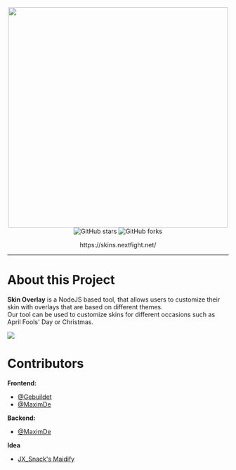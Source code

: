 <div align="center">
  <img src="https://github.com/ToiletDevelopment/Skin-Overlay-Generator/assets/114857048/aa7c4845-05e7-496d-b7b5-46f65fd40666" width="500px""><br>
</div>
<div align="center">
    <img alt="GitHub stars" src="https://img.shields.io/github/stars/ToiletDevelopment/Skin-Overlay">
    <img alt="GitHub forks" src="https://img.shields.io/github/forks/ToiletDevelopment/Skin-Overlay">
    <br>
    <p>https://skins.nextfight.net/</p>
</div>

---

# About this Project
**Skin Overlay** is a NodeJS based tool, that allows users to customize their skin with overlays that are based on different themes.  
Our tool can be used to customize skins for different occasions such as April Fools' Day or Christmas.

<img src="https://github.com/ToiletDevelopment/Skin-Overlay/assets/114857048/2596731e-b4d8-47fa-899c-767fc070e9ea">

# Contributors
**Frontend:**
- [@Gebuildet](https://github.com/gebuildet)
- [@MaximDe](https://github.com/max1mde)
  
**Backend:**
- [@MaximDe](https://github.com/max1mde)

**Idea**
- [JX_Snack's Maidify](https://link.snackbag.net/maidify)
